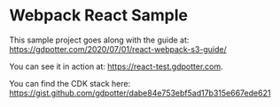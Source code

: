 # Webpack React Sample

This sample project goes along with the guide at: https://gdpotter.com/2020/07/01/react-webpack-s3-guide/
 
You can see it in action at: https://react-test.gdpotter.com. 

You can find the CDK stack here: https://gist.github.com/gdpotter/dabe84e753ebf5ad17b315e667ede621
